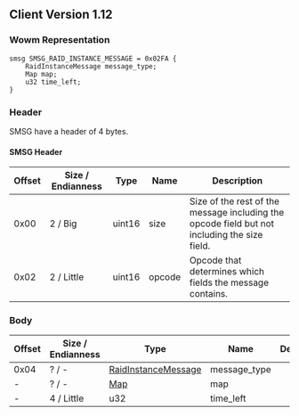 ## Client Version 1.12

### Wowm Representation
```rust,ignore
smsg SMSG_RAID_INSTANCE_MESSAGE = 0x02FA {
    RaidInstanceMessage message_type;
    Map map;
    u32 time_left;
}
```
### Header

SMSG have a header of 4 bytes.

#### SMSG Header

| Offset | Size / Endianness | Type   | Name   | Description |
| ------ | ----------------- | ------ | ------ | ----------- |
| 0x00   | 2 / Big           | uint16 | size   | Size of the rest of the message including the opcode field but not including the size field.|
| 0x02   | 2 / Little        | uint16 | opcode | Opcode that determines which fields the message contains.|

### Body

| Offset | Size / Endianness | Type | Name | Description | Comment |
| ------ | ----------------- | ---- | ---- | ----------- | ------- |
| 0x04 | ? / - | [RaidInstanceMessage](raidinstancemessage.md) | message_type |  |  |
| - | ? / - | [Map](map.md) | map |  |  |
| - | 4 / Little | u32 | time_left |  |  |

